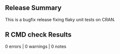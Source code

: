 ## Release Summary

This is a bugfix release fixing flaky unit tests on CRAN.

## R CMD check Results

0 errors | 0 warnings | 0 notes
